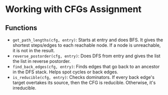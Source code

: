 # Working with CFGs Assignment
## Functions
- `get_path_lengths(cfg, entry)`: Starts at entry and does BFS. It gives the shortest steps/edges to each reachable node. If a node is unreachable, it is not in the result.
- `reverse_postorder(cfg, entry)`: Does DFS from entry and gives the list the list in reverse postorder.
- `find_back_edges(cfg, entry)`: Finds edges that go back to an ancestor in the DFS stack. Helps spot cycles or back edges.
- `is_reducible(cfg, entry)`: Checks dominators. If every back edge's target overtakes its source, then the CFG is reducible. Otherwise, it's irreducible.
